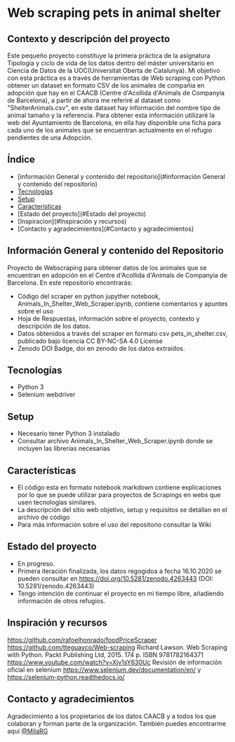 # Web scraping pets in animal shelter
## Contexto y descripción del proyecto
Este pequeño proyecto constituye la primera práctica de la asignatura Tipología y ciclo de vida de los datos dentro del máster universitario en Ciencia de Datos de la  UOC(Universitat Oberta de Catalunya). 
Mi objetivo con esta práctica es a través de herramientas de Web scraping con Python obtener un dataset en formato CSV de los animales de compañia en adopción que hay en el CAACB (Centre d'Acollida d'Animals de Companyia de Barcelona), a partir de ahora me referiré al dataset como "ShelterAnimals.csv", en este dataset hay información del nombre tipo de animal tamaño y la referencia. 
Para obtener esta información utilizaré la web del Ayuntamiento de Barcelona, en ella hay disponible una ficha para cada uno de los animales que se encuentran actualmente en el refugio pendientes de una Adopción.
## Índice
* [información General y contenido del repositorio](#información General y contenido del repositorio)
* [Tecnologías](#Tecnologías)
* [Setup](#setup)
* [Características](#Características)
* [Estado del proyecto](#Estado del proyecto)
* [Inspiracion](#Inspiración y recursos)
* [Contacto y agradecimientos](#Contacto y agradecimientos)

## Información General y contenido del Repositorio 

Proyecto de Webscraping para obtener datos de los animales que se encuentran en adopción en el Centre d'Acollida d'Animals de Companyia de Barcelona. 
En este repositorio encontrarás: 

* Código del scraper en python jupyther notebook, Animals_In_Shelter_Web_Scraper.ipynb, contiene comentarios y apuntes sobre el uso
* Hoja de Respuestas, información sobre el proyecto, contexto y descripción de los datos.
* Datos obtenidos a través del scraper en formato csv pets_in_shelter.csv, publicado bajo licencia CC BY-NC-SA 4.0 License
* Zenodo DOI Badge, doi en zenodo de los datos extraídos.

## Tecnologías 

* Python 3
* Selenium webdriver

## Setup

* Necesario tener Python 3 instalado 
* Consultar archivo Animals_In_Shelter_Web_Scraper.ipynb donde se incluyen las librerias necesarias 

## Características

* El código esta en formato notebook markdown contiene explicaciones por lo que se puede utilizar para proyectos de Scrapings en webs que usen tecnologías similares.
* La descripción del sitio web objetivo, setup y requisitos se detallan en el archivo de código
* Para más información sobre el uso del repositorio consultar la Wiki

## Estado del proyecto

* En progreso. 
* Primera iteración finalizada, los datos regogidoa a fecha 16.10.2020 se pueden consultar en https://doi.org/10.5281/zenodo.4263443 (DOI: 10.5281/zenodo.4263443)
* Tengo intención de continuar el proyecto en mi tiempo libre, añadiendo información de otros refugios.

## Inspiración y recursos

https://github.com/rafoelhonrado/foodPriceScraper
https://github.com/tteguayco/Web-scraping
Richard Lawson. Web Scraping with Python. Packt Publishing Ltd, 2015. 174 p. ISBN 9781782164371
https://www.youtube.com/watch?v=Xjv1sY630Uc
Revisión de información oficial en selenium https://www.selenium.dev/documentation/en/  y https://selenium-python.readthedocs.io/

## Contacto y agradecimientos

Agradecimiento a los propietarios de los datos CAACB y a todos los que colaboran y forman parte de la organización. 
También puedes encontrarme aquí [@MilaRG](https://www.linkedin.com/in/mila-ram%C3%ADrez-guevara-78636585/)
